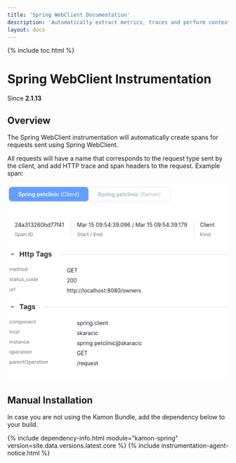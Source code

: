 ```yaml
---
title: 'Spring WebClient Documentation'
description: 'Automatically extract metrics, traces and perform context propagation on Spring applications'
layout: docs
---
```

{% include toc.html %}

Spring WebClient Instrumentation
=======================
Since __2.1.13__

Overview
--------

The Spring WebClient instrumentation will automatically create spans for requests sent using Spring WebClient.

All requests will have a name that corresponds to the request type sent by the client, and add HTTP trace and span headers
to the request.
Example span: 

<img class="img-fluid rounded" src="/assets/img/webclient-example.png">


Manual Installation
-------------------

In case you are not using the Kamon Bundle, add the dependency below to your build.

{% include dependency-info.html module="kamon-spring" version=site.data.versions.latest.core %}
{% include instrumentation-agent-notice.html %}

